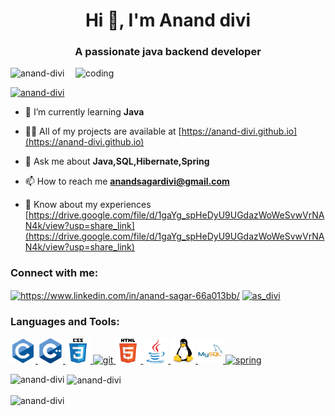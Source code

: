 <h1 align="center">Hi 👋, I'm Anand divi</h1>
<h3 align="center">A passionate java backend developer</h3>
<img align="right" alt="coding" width=400 src="https://cdn.dribbble.com/users/1162077/screenshots/3848914/programmer.gif">


<p align="left"> <img src="https://komarev.com/ghpvc/?username=anand-divi&label=Profile%20views&color=0e75b6&style=flat" alt="anand-divi" /> </p>

<p align="left"> <a href="https://github.com/ryo-ma/github-profile-trophy"><img src="https://github-profile-trophy.vercel.app/?username=anand-divi" alt="anand-divi" /></a> </p>

- 🌱 I’m currently learning **Java**

- 👨‍💻 All of my projects are available at [https://anand-divi.github.io](https://anand-divi.github.io)

- 💬 Ask me about **Java,SQL,Hibernate,Spring**

- 📫 How to reach me **anandsagardivi@gmail.com**

- 📄 Know about my experiences [https://drive.google.com/file/d/1gaYg_spHeDyU9UGdazWoWeSvwVrNAN4k/view?usp=share_link](https://drive.google.com/file/d/1gaYg_spHeDyU9UGdazWoWeSvwVrNAN4k/view?usp=share_link)

<h3 align="left">Connect with me:</h3>
<p align="left">
<a href="https://www.linkedin.com/in/anand-sagar-66a013bb/" target="blank"><img align="center" src="https://raw.githubusercontent.com/rahuldkjain/github-profile-readme-generator/master/src/images/icons/Social/linked-in-alt.svg" alt="https://www.linkedin.com/in/anand-sagar-66a013bb/" height="30" width="40" /></a>
<a href="https://www.codechef.com/users/as_divi" target="blank"><img align="center" src="https://cdn.jsdelivr.net/npm/simple-icons@3.1.0/icons/codechef.svg" alt="as_divi" height="30" width="40" /></a>
</p>

<h3 align="left">Languages and Tools:</h3>
<p align="left"> <a href="https://www.cprogramming.com/" target="_blank" rel="noreferrer"> <img src="https://raw.githubusercontent.com/devicons/devicon/master/icons/c/c-original.svg" alt="c" width="40" height="40"/> </a> <a href="https://www.w3schools.com/cpp/" target="_blank" rel="noreferrer"> <img src="https://raw.githubusercontent.com/devicons/devicon/master/icons/cplusplus/cplusplus-original.svg" alt="cplusplus" width="40" height="40"/> </a> <a href="https://www.w3schools.com/css/" target="_blank" rel="noreferrer"> <img src="https://raw.githubusercontent.com/devicons/devicon/master/icons/css3/css3-original-wordmark.svg" alt="css3" width="40" height="40"/> </a> <a href="https://git-scm.com/" target="_blank" rel="noreferrer"> <img src="https://www.vectorlogo.zone/logos/git-scm/git-scm-icon.svg" alt="git" width="40" height="40"/> </a> <a href="https://www.w3.org/html/" target="_blank" rel="noreferrer"> <img src="https://raw.githubusercontent.com/devicons/devicon/master/icons/html5/html5-original-wordmark.svg" alt="html5" width="40" height="40"/> </a> <a href="https://www.java.com" target="_blank" rel="noreferrer"> <img src="https://raw.githubusercontent.com/devicons/devicon/master/icons/java/java-original.svg" alt="java" width="40" height="40"/> </a> <a href="https://developer.mozilla.org/en-US/docs/Web/JavaScript" target="_blank" rel="noreferrer"> <img src="https://raw.githubusercontent.com/devicons/devicon/master/icons/linux/linux-original.svg" alt="linux" width="40" height="40"/> </a> <a href="https://www.mysql.com/" target="_blank" rel="noreferrer"> <img src="https://raw.githubusercontent.com/devicons/devicon/master/icons/mysql/mysql-original-wordmark.svg" alt="mysql" width="40" height="40"/> </a> <a href="https://spring.io/" target="_blank" rel="noreferrer"> <img src="https://www.vectorlogo.zone/logos/springio/springio-icon.svg" alt="spring" width="40" height="40"/> </a> </p>

<p><img align="left" src="https://github-readme-stats.vercel.app/api/top-langs?username=anand-divi&show_icons=true&locale=en&layout=compact" alt="anand-divi" /></p>

<p>&nbsp;<img align="center" src="https://github-readme-stats.vercel.app/api?username=anand-divi&show_icons=true&locale=en" alt="anand-divi" /></p>

<p><img align="center" src="https://github-readme-streak-stats.herokuapp.com/?user=anand-divi&" alt="anand-divi" /></p>
